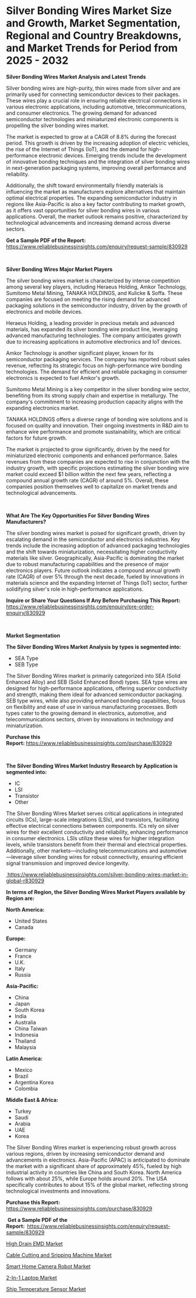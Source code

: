 <p><h1>Silver Bonding Wires Market Size and Growth, Market Segmentation, Regional and Country Breakdowns, and Market Trends for Period from 2025 -  2032</h1></p><p><strong>Silver Bonding Wires Market Analysis and Latest Trends</strong></p>
<p><p>Silver bonding wires are high-purity, thin wires made from silver and are primarily used for connecting semiconductor devices to their packages. These wires play a crucial role in ensuring reliable electrical connections in various electronic applications, including automotive, telecommunications, and consumer electronics. The growing demand for advanced semiconductor technologies and miniaturized electronic components is propelling the silver bonding wires market.</p><p>The market is expected to grow at a CAGR of 8.8% during the forecast period. This growth is driven by the increasing adoption of electric vehicles, the rise of the Internet of Things (IoT), and the demand for high-performance electronic devices. Emerging trends include the development of innovative bonding techniques and the integration of silver bonding wires in next-generation packaging systems, improving overall performance and reliability.</p><p>Additionally, the shift toward environmentally friendly materials is influencing the market as manufacturers explore alternatives that maintain optimal electrical properties. The expanding semiconductor industry in regions like Asia-Pacific is also a key factor contributing to market growth, as it offers vast opportunities for silver bonding wires in various applications. Overall, the market outlook remains positive, characterized by technological advancements and increasing demand across diverse sectors.</p></p>
<p><strong>Get a Sample PDF of the Report:&nbsp;</strong> <a href="https://www.reliablebusinessinsights.com/enquiry/request-sample/830929?utm_campaign=1106&utm_medium=2&utm_source=Github&utm_content=ia&utm_term=25032025&utm_id=silver-bonding-wires">https://www.reliablebusinessinsights.com/enquiry/request-sample/830929</a></p>
<p>&nbsp;</p>
<p><strong>Silver Bonding Wires Major Market Players</strong></p>
<p><p>The silver bonding wires market is characterized by intense competition among several key players, including Heraeus Holding, Amkor Technology, Sumitomo Metal Mining, TANAKA HOLDINGS, and Kulicke & Soffa. These companies are focused on meeting the rising demand for advanced packaging solutions in the semiconductor industry, driven by the growth of electronics and mobile devices.</p><p>Heraeus Holding, a leading provider in precious metals and advanced materials, has expanded its silver bonding wire product line, leveraging advanced manufacturing technologies. The company anticipates growth due to increasing applications in automotive electronics and IoT devices.</p><p>Amkor Technology is another significant player, known for its semiconductor packaging services. The company has reported robust sales revenue, reflecting its strategic focus on high-performance wire bonding technologies. The demand for efficient and reliable packaging in consumer electronics is expected to fuel Amkor's growth.</p><p>Sumitomo Metal Mining is a key competitor in the silver bonding wire sector, benefiting from its strong supply chain and expertise in metallurgy. The company's commitment to increasing production capacity aligns with the expanding electronics market.</p><p>TANAKA HOLDINGS offers a diverse range of bonding wire solutions and is focused on quality and innovation. Their ongoing investments in R&D aim to enhance wire performance and promote sustainability, which are critical factors for future growth.</p><p>The market is projected to grow significantly, driven by the need for miniaturized electronic components and enhanced performance. Sales revenues from these companies are expected to rise in conjunction with the industry growth, with specific projections estimating the silver bonding wire market could exceed $1 billion within the next few years, reflecting a compound annual growth rate (CAGR) of around 5%. Overall, these companies position themselves well to capitalize on market trends and technological advancements.</p></p>
<p>&nbsp;</p>
<p><strong>What Are The Key Opportunities For Silver Bonding Wires Manufacturers?</strong></p>
<p><p>The silver bonding wires market is poised for significant growth, driven by escalating demand in the semiconductor and electronics industries. Key trends include the increasing adoption of advanced packaging technologies and the shift towards miniaturization, necessitating higher conductivity materials like silver. Geographically, Asia-Pacific is dominating the market due to robust manufacturing capabilities and the presence of major electronics players. Future outlook indicates a compound annual growth rate (CAGR) of over 5% through the next decade, fueled by innovations in materials science and the expanding Internet of Things (IoT) sector, further solidifying silver's role in high-performance applications.</p></p>
<p><strong>Inquire or Share Your Questions If Any Before Purchasing This Report:</strong> <a href="https://www.reliablebusinessinsights.com/enquiry/pre-order-enquiry/830929?utm_campaign=1106&utm_medium=2&utm_source=Github&utm_content=ia&utm_term=25032025&utm_id=silver-bonding-wires">https://www.reliablebusinessinsights.com/enquiry/pre-order-enquiry/830929</a></p>
<p>&nbsp;</p>
<p><strong>Market Segmentation</strong></p>
<p><strong>The Silver Bonding Wires Market Analysis by types is segmented into:</strong></p>
<p><ul><li>SEA Type</li><li>SEB Type</li></ul></p>
<p><p>The Silver Bonding Wires market is primarily categorized into SEA (Solid Enhanced Alloy) and SEB (Solid Enhanced Bond) types. SEA type wires are designed for high-performance applications, offering superior conductivity and strength, making them ideal for advanced semiconductor packaging. SEB type wires, while also providing enhanced bonding capabilities, focus on flexibility and ease of use in various manufacturing processes. Both types cater to the growing demand in electronics, automotive, and telecommunications sectors, driven by innovations in technology and miniaturization.</p></p>
<p><strong>Purchase this Report:&nbsp;</strong><a href="https://www.reliablebusinessinsights.com/purchase/830929?utm_campaign=1106&utm_medium=2&utm_source=Github&utm_content=ia&utm_term=25032025&utm_id=silver-bonding-wires">https://www.reliablebusinessinsights.com/purchase/830929</a></p>
<p>&nbsp;</p>
<p><strong>The Silver Bonding Wires Market Industry Research by Application is segmented into:</strong></p>
<p><ul><li>IC</li><li>LSI</li><li>Transistor</li><li>Other</li></ul></p>
<p><p>The Silver Bonding Wires Market serves critical applications in integrated circuits (ICs), large-scale integrations (LSIs), and transistors, facilitating effective electrical connections between components. ICs rely on silver wires for their excellent conductivity and reliability, enhancing performance in consumer electronics. LSIs utilize these wires for higher integration levels, while transistors benefit from their thermal and electrical properties. Additionally, other markets—including telecommunications and automotive—leverage silver bonding wires for robust connectivity, ensuring efficient signal transmission and improved device longevity.</p></p>
<p><a href="https://www.reliablebusinessinsights.com/silver-bonding-wires-market-in-global-r830929?utm_campaign=1106&utm_medium=2&utm_source=Github&utm_content=ia&utm_term=25032025&utm_id=silver-bonding-wires">&nbsp;https://www.reliablebusinessinsights.com/silver-bonding-wires-market-in-global-r830929</a></p>
<p><strong>In terms of Region, the Silver Bonding Wires Market Players available by Region are:</strong></p>
<p>
    <p> <strong> North America: </strong>
        <ul>
            <li>United States</li>
            <li>Canada</li>
        </ul>
        </p> 
    <p> <strong> Europe: </strong>
        <ul>
            <li>Germany</li>
            <li>France</li>
            <li>U.K.</li>
            <li>Italy</li>
            <li>Russia</li>
        </ul>
        </p> 
    <p> <strong> Asia-Pacific: </strong>
        <ul>
            <li>China</li>
            <li>Japan</li>
            <li>South Korea</li>
            <li>India</li>
            <li>Australia</li>
            <li>China Taiwan</li>
            <li>Indonesia</li>
            <li>Thailand</li>
            <li>Malaysia</li>
        </ul>
        </p> 
    <p> <strong> Latin America: </strong>
        <ul>
            <li>Mexico</li>
            <li>Brazil</li>
            <li>Argentina Korea</li>
            <li>Colombia</li>
        </ul>
        </p> 
    <p> <strong> Middle East & Africa: </strong>
        <ul>
            <li>Turkey</li>
            <li>Saudi</li>
            <li>Arabia</li>
            <li>UAE</li>
            <li>Korea</li>
        </ul>
    </p>
    </p>
<p><p>The Silver Bonding Wires market is experiencing robust growth across various regions, driven by increasing semiconductor demand and advancements in electronics. Asia-Pacific (APAC) is anticipated to dominate the market with a significant share of approximately 45%, fueled by high industrial activity in countries like China and South Korea. North America follows with about 25%, while Europe holds around 20%. The USA specifically contributes to about 15% of the global market, reflecting strong technological investments and innovations.</p></p>
<p><strong>Purchase this Report: </strong><a href="https://www.reliablebusinessinsights.com/purchase/830929?utm_campaign=1106&utm_medium=2&utm_source=Github&utm_content=ia&utm_term=25032025&utm_id=silver-bonding-wires">https://www.reliablebusinessinsights.com/purchase/830929</a></p>
<p>&nbsp;<strong>Get a Sample PDF of the Report:&nbsp;&nbsp;</strong><a href="https://www.reliablebusinessinsights.com/enquiry/request-sample/830929?utm_campaign=1106&utm_medium=2&utm_source=Github&utm_content=ia&utm_term=25032025&utm_id=silver-bonding-wires">https://www.reliablebusinessinsights.com/enquiry/request-sample/830929</a></p>
<p><strong></strong></p>
<p><p><a href="https://github.com/rumaskdallys2/Market-Research-Report-List-1/blob/main/high-drain-emd-market.md?utm_campaign=1106&utm_medium=2&utm_source=Github&utm_content=ia&utm_term=25032025&utm_id=silver-bonding-wires">High Drain EMD Market</a></p><p><a href="https://github.com/brinnoifon/Market-Research-Report-List-1/blob/main/cable-cutting-and-sripping-machine-market.md?utm_campaign=1106&utm_medium=2&utm_source=Github&utm_content=ia&utm_term=25032025&utm_id=silver-bonding-wires">Cable Cutting and Sripping Machine Market</a></p><p><a href="https://github.com/abdhsheila7/Market-Research-Report-List-1/blob/main/smart-home-camera-robot-market.md?utm_campaign=1106&utm_medium=2&utm_source=Github&utm_content=ia&utm_term=25032025&utm_id=silver-bonding-wires">Smart Home Camera Robot Market</a></p><p><a href="https://github.com/rjaibiagha/Market-Research-Report-List-1/blob/main/2-in-1-laptop-market.md?utm_campaign=1106&utm_medium=2&utm_source=Github&utm_content=ia&utm_term=25032025&utm_id=silver-bonding-wires">2-In-1 Laptop Market</a></p><p><a href="https://github.com/godekkutero4/Market-Research-Report-List-1/blob/main/ship-temperature-sensor-market.md?utm_campaign=1106&utm_medium=2&utm_source=Github&utm_content=ia&utm_term=25032025&utm_id=silver-bonding-wires">Ship Temperature Sensor Market</a></p></p>
